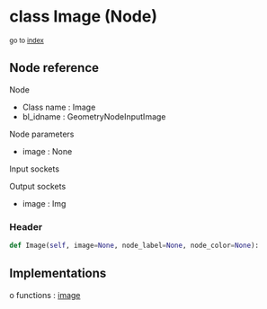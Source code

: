 # class Image (Node)

<sub>go to [index](/docs/index.md)</sub>

## Node reference

Node
 - Class name : Image
 - bl_idname : GeometryNodeInputImage

Node parameters
 - image : None

Input sockets

Output sockets
 - image : Img

### Header

``` python
def Image(self, image=None, node_label=None, node_color=None):
```

## Implementations

o functions : [image](/docs/GeoNodes_classes/GLOBAL.md#image)


